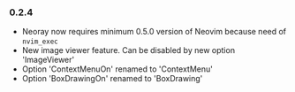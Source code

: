 ### 0.2.4
- Neoray now requires minimum 0.5.0 version of Neovim because need of `nvim_exec`
- New image viewer feature. Can be disabled by new option 'ImageViewer'
- Option 'ContextMenuOn' renamed to 'ContextMenu'
- Option 'BoxDrawingOn' renamed to 'BoxDrawing'
